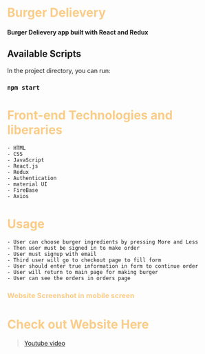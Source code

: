 <h1 style="color:#facd8a ">Burger Delievery </h1>

#### Burger Delievery app built with React and Redux

## Available Scripts

In the project directory, you can run:

### `npm start`


<h1 style="color:#facd8a "> Front-end Technologies and liberaries </h1>

    - HTML
    - CSS
    - JavaScript
    - React.js
    - Redux
    - Authentication
    - material UI
    - FireBase 
    - Axios


<h1 style="color:#facd8a "> Usage</h1>

    - User can choose burger ingredients by pressing More and Less
    - Then user must be signed in to make order
    - User must signup with email
    - Third user will go to checkout page to fill form
    - User should enter true information in form to continue order
    - User will return to main page for making burger
    - User can see the orders in orders page    


<div style="display:block; ">
  <h3 style="color:#facd8a ">Website Screenshot in mobile screen </h3>
    <!-- <img src='Screenshot/1.png' width="80%" style="border-radius: 30px; margin: 20px;" > -->
    
</div>

</div>



<h1 style="color:#facd8a "> Check out Website Here </h1>

> [Youtube video]()
